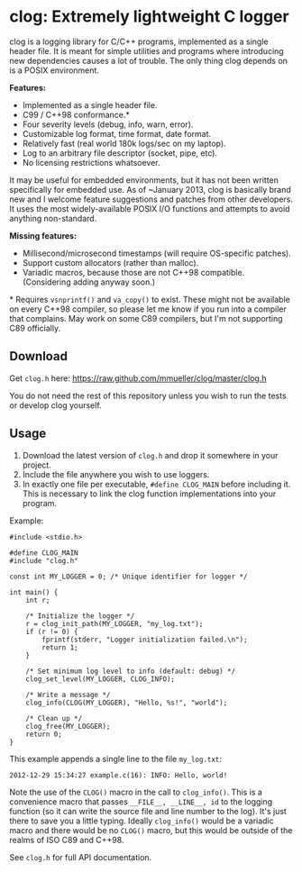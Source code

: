 clog: Extremely lightweight C logger
====================================

clog is a logging library for C/C++ programs, implemented as a single header
file.  It is meant for simple utilities and programs where introducing new
dependencies causes a lot of trouble.  The only thing clog depends on is a
POSIX environment.

**Features:**

* Implemented as a single header file.
* C99 / C++98 conformance.\*
* Four severity levels (debug, info, warn, error).
* Customizable log format, time format, date format.
* Relatively fast (real world 180k logs/sec on my laptop).
* Log to an arbitrary file descriptor (socket, pipe, etc).
* No licensing restrictions whatsoever.

It may be useful for embedded environments, but it has not been written
specifically for embedded use.  As of ~January 2013, clog is basically brand
new and I welcome feature suggestions and patches from other developers.  It
uses the most widely-available POSIX I/O functions and attempts to avoid
anything non-standard.

**Missing features:**

* Millisecond/microsecond timestamps (will require OS-specific patches).
* Support custom allocators (rather than malloc).
* Variadic macros, because those are not C++98 compatible. (Considering adding
  anyway soon.)

\* Requires `vsnprintf()` and `va_copy()` to exist. These might not be
   available on every C++98 compiler, so please let me know if you run into a
   compiler that complains. May work on some C89 compilers, but I'm not
   supporting C89 officially.

Download
--------

Get `clog.h` here:
https://raw.github.com/mmueller/clog/master/clog.h

You do not need the rest of this repository unless you wish to run the tests
or develop clog yourself.

Usage
-----

1. Download the latest version of `clog.h` and drop it somewhere in your
   project.
2. Include the file anywhere you wish to use loggers.
3. In exactly one file per executable, `#define CLOG_MAIN` before including
   it.  This is necessary to link the clog function implementations into your
   program.

Example:

    #include <stdio.h>
    
    #define CLOG_MAIN
    #include "clog.h"
    
    const int MY_LOGGER = 0; /* Unique identifier for logger */
    
    int main() {
        int r;

        /* Initialize the logger */
        r = clog_init_path(MY_LOGGER, "my_log.txt");
        if (r != 0) {
            fprintf(stderr, "Logger initialization failed.\n");
            return 1;
        }

        /* Set minimum log level to info (default: debug) */
        clog_set_level(MY_LOGGER, CLOG_INFO);

        /* Write a message */
        clog_info(CLOG(MY_LOGGER), "Hello, %s!", "world");

        /* Clean up */
        clog_free(MY_LOGGER);
        return 0;
    }

This example appends a single line to the file `my_log.txt`:

    2012-12-29 15:34:27 example.c(16): INFO: Hello, world!

Note the use of the `CLOG()` macro in the call to `clog_info()`.  This is a
convenience macro that passes `__FILE__, __LINE__, id` to the logging function
(so it can write the source file and line number to the log).  It's just there
to save you a little typing.  Ideally `clog_info()` would be a variadic macro
and there would be no `CLOG()` macro, but this would be outside of the realms
of ISO C89 and C++98.

See `clog.h` for full API documentation.
